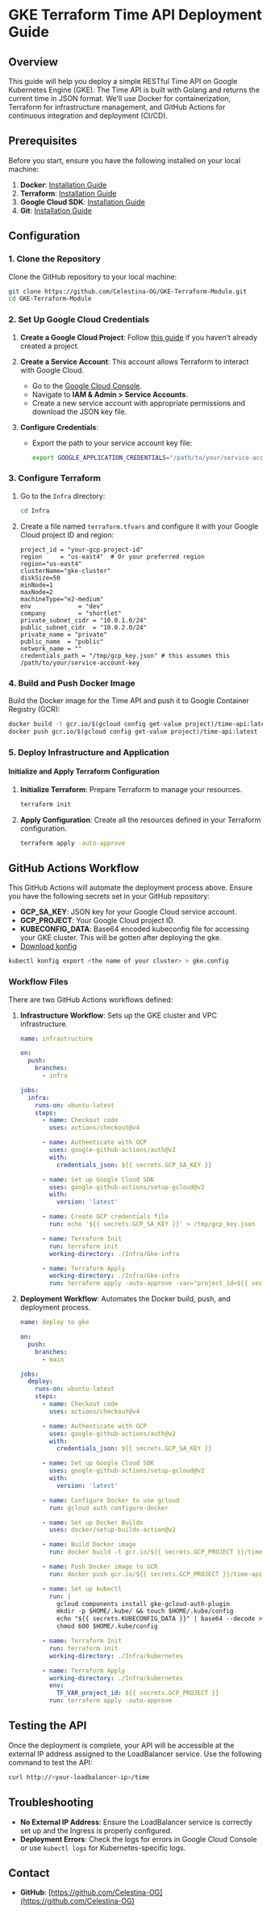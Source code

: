 
# GKE Terraform Time API Deployment Guide

## Overview

This guide will help you deploy a simple RESTful Time API on Google Kubernetes Engine (GKE). The Time API is built with Golang and returns the current time in JSON format. We'll use Docker for containerization, Terraform for infrastructure management, and GitHub Actions for continuous integration and deployment (CI/CD).

## Prerequisites

Before you start, ensure you have the following installed on your local machine:

1. **Docker**: [Installation Guide](https://docs.docker.com/get-docker/)
2. **Terraform**: [Installation Guide](https://learn.hashicorp.com/tutorials/terraform/install-cli)
3. **Google Cloud SDK**: [Installation Guide](https://cloud.google.com/sdk/docs/install)
4. **Git**: [Installation Guide](https://git-scm.com/book/en/v2/Getting-Started-Installing-Git)

## Configuration

### 1. Clone the Repository

Clone the GitHub repository to your local machine:

```bash
git clone https://github.com/Celestina-OG/GKE-Terraform-Module.git
cd GKE-Terraform-Module
```

### 2. Set Up Google Cloud Credentials

1. **Create a Google Cloud Project**: Follow [this guide](https://cloud.google.com/resource-manager/docs/creating-managing-projects) if you haven't already created a project.

2. **Create a Service Account**: This account allows Terraform to interact with Google Cloud.

   - Go to the [Google Cloud Console](https://console.cloud.google.com/).
   - Navigate to **IAM & Admin > Service Accounts**.
   - Create a new service account with appropriate permissions and download the JSON key file.

3. **Configure Credentials**:

   - Export the path to your service account key file:

     ```bash
     export GOOGLE_APPLICATION_CREDENTIALS="/path/to/your/service-account-key.json"
     ```
     
### 3. Configure Terraform

1. Go to the `Infra` directory:

   ```bash
   cd Infra
   ```

2. Create a file named `terraform.tfvars` and configure it with your Google Cloud project ID and region:

   ```hcl
   project_id = "your-gcp-project-id"
   region     = "us-east4"  # Or your preferred region
   region="us-east4"
   clusterName="gke-cluster"
   diskSize=50
   minNode=1
   maxNode=2
   machineType="e2-medium"
   env             = "dev"
   company         = "shortlet"
   private_subnet_cidr = "10.0.1.0/24"
   public_subnet_cidr  = "10.0.2.0/24"
   private_name = "private"
   public_name  = "public"
   network_name = ""
   credentials_path = "/tmp/gcp_key.json" # this assumes this /path/to/your/service-account-key
   ```

### 4. Build and Push Docker Image

Build the Docker image for the Time API and push it to Google Container Registry (GCR):

```bash
docker build -t gcr.io/$(gcloud config get-value project)/time-api:latest .
docker push gcr.io/$(gcloud config get-value project)/time-api:latest
```

### 5. Deploy Infrastructure and Application

#### Initialize and Apply Terraform Configuration

1. **Initialize Terraform**: Prepare Terraform to manage your resources.

   ```bash
   terraform init
   ```

2. **Apply Configuration**: Create all the resources defined in your Terraform configuration.

   ```bash
   terraform apply -auto-approve
   ```

## GitHub Actions Workflow

This GitHub Actions will automate the deployment process above. Ensure you have the following secrets set in your GitHub repository:

- **GCP_SA_KEY**: JSON key for your Google Cloud service account.
- **GCP_PROJECT**: Your Google Cloud project ID.
- **KUBECONFIG_DATA**: Base64 encoded kubeconfig file for accessing your GKE cluster. This will be gotten after deploying the gke. 
- [Download konfig](https://github.com/corneliusweig/konfig)
```bash
kubectl konfig export <the name of your cluster> > gke.config
```

### Workflow Files

There are two GitHub Actions workflows defined:

1. **Infrastructure Workflow**: Sets up the GKE cluster and VPC infrastructure.

   ```yaml
   name: infrastructure

   on:
     push:
       branches:
         - infra

   jobs:
     infra:
       runs-on: ubuntu-latest
       steps:
         - name: Checkout code
           uses: actions/checkout@v4

         - name: Authenticate with GCP
           uses: google-github-actions/auth@v2
           with:
             credentials_json: ${{ secrets.GCP_SA_KEY }}

         - name: Set up Google Cloud SDK
           uses: google-github-actions/setup-gcloud@v2
           with:
             version: 'latest'

         - name: Create GCP credentials file
           run: echo '${{ secrets.GCP_SA_KEY }}' > /tmp/gcp_key.json

         - name: Terraform Init
           run: terraform init 
           working-directory: ./Infra/Gke-infra

         - name: Terraform Apply
           working-directory: ./Infra/Gke-infra
           run: terraform apply -auto-approve -var="project_id=${{ secrets.GCP_PROJECT }}" -var="credentials_path=/tmp/gcp_key.json"
   ```


2. **Deployment Workflow**: Automates the Docker build, push, and deployment process.

   ```yaml
   name: deploy to gke

   on:
     push:
       branches:
         - main

   jobs:
     deploy:
       runs-on: ubuntu-latest
       steps:
         - name: Checkout code
           uses: actions/checkout@v4

         - name: Authenticate with GCP
           uses: google-github-actions/auth@v2
           with:
             credentials_json: ${{ secrets.GCP_SA_KEY }}

         - name: Set up Google Cloud SDK
           uses: google-github-actions/setup-gcloud@v2
           with:
             version: 'latest'

         - name: Configure Docker to use gcloud
           run: gcloud auth configure-docker

         - name: Set up Docker Buildx
           uses: docker/setup-buildx-action@v2

         - name: Build Docker image
           run: docker build -t gcr.io/${{ secrets.GCP_PROJECT }}/time-api:latest .

         - name: Push Docker image to GCR
           run: docker push gcr.io/${{ secrets.GCP_PROJECT }}/time-api:latest

         - name: Set up kubectl
           run: |
             gcloud components install gke-gcloud-auth-plugin
             mkdir -p $HOME/.kube/ && touch $HOME/.kube/config
             echo "${{ secrets.KUBECONFIG_DATA }}" | base64 --decode > $HOME/.kube/config
             chmod 600 $HOME/.kube/config

         - name: Terraform Init
           run: terraform init 
           working-directory: ./Infra/kubernetes

         - name: Terraform Apply
           working-directory: ./Infra/kubernetes
           env:
             TF_VAR_project_id: ${{ secrets.GCP_PROJECT }}
           run: terraform apply -auto-approve 
   ```

## Testing the API

Once the deployment is complete, your API will be accessible at the external IP address assigned to the LoadBalancer service. Use the following command to test the API:

```bash
curl http://<your-loadbalancer-ip>/time
```

## Troubleshooting

- **No External IP Address**: Ensure the LoadBalancer service is correctly set up and the Ingress is properly configured.
- **Deployment Errors**: Check the logs for errors in Google Cloud Console or use `kubectl logs` for Kubernetes-specific logs.


## Contact

- **GitHub**: [https://github.com/Celestina-OG](https://github.com/Celestina-OG)
